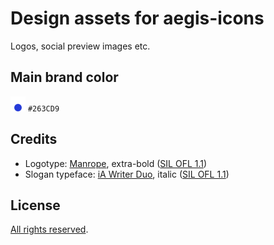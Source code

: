 # Design assets for aegis-icons
Logos, social preview images etc.

## Main brand color
<a href="#readme"><img src="https://raw.githubusercontent.com/aegis-icons/misc/main/brand-color_readme_preview.png"></a> `#263CD9`

## Credits
- Logotype: [Manrope](https://www.gent.media/manrope), extra-bold ([SIL OFL 1.1](https://github.com/sharanda/manrope/blob/master/OFL.txt))
- Slogan typeface: [iA Writer Duo](https://github.com/iaolo/iA-Fonts/tree/master/iA%20Writer%20Duo), italic ([SIL OFL 1.1](https://github.com/iaolo/iA-Fonts/blob/master/iA%20Writer%20Duo/LICENSE.md))

## License
[All rights reserved](LICENSE.md).